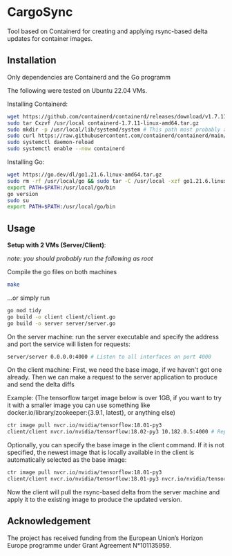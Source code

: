 # CargoSync
Tool based on Containerd for creating and applying rsync-based delta updates for container images.

## Installation
Only dependencies are Containerd and the Go programm

The following were tested on Ubuntu 22.04 VMs.

Installing Containerd:
```bash
wget https://github.com/containerd/containerd/releases/download/v1.7.11/containerd-1.7.11-linux-amd64.tar.gz
sudo tar Cxzvf /usr/local containerd-1.7.11-linux-amd64.tar.gz
sudo mkdir -p /usr/local/lib/systemd/system # This path most probably already exists
sudo curl https://raw.githubusercontent.com/containerd/containerd/main/containerd.service -o /usr/local/lib/systemd/system/containerd.service
sudo systemctl daemon-reload
sudo systemctl enable --now containerd
```
Installing Go:
```bash
wget https://go.dev/dl/go1.21.6.linux-amd64.tar.gz
sudo rm -rf /usr/local/go && sudo tar -C /usr/local -xzf go1.21.6.linux-amd64.tar.gz # you may need to run this as root
export PATH=$PATH:/usr/local/go/bin
go version
sudo su
export PATH=$PATH:/usr/local/go/bin
```

## Usage

**Setup with 2 VMs (Server/Client)**:

*note: you should probably run the following as root*

Compile the go files on both machines
```bash
make
```
...or simply run 
```bash
go mod tidy
go build -o client client/client.go
go build -o server server/server.go
```

On the server machine: run the server executable and specify the address and port the service will listen for requests:
```bash
server/server 0.0.0.0:4000 # Listen to all interfaces on port 4000
```

On the client machine: First, we need the base image, if we haven't got one already. Then we can make a request to the server application to produce and send the delta diffs

Example: (The tensorflow target image below is over 1GB, if you want to try it with a smaller image you can use something like docker.io/library/zookeeper:{3.9.1, latest}, or anything else)
```bash
ctr image pull nvcr.io/nvidia/tensorflow:18.01-py3
client/client nvcr.io/nvidia/tensorflow:18.02-py3 10.182.0.5:4000 # Replace this with the IP and port address of the server application 
```
Optionally, you can specify the base image in the client command. If it is not specified, the newest image that is locally available in the client is automatically selected as the base image:
```bash
ctr image pull nvcr.io/nvidia/tensorflow:18.01-py3
client/client nvcr.io/nvidia/tensorflow:18.01-py3 nvcr.io/nvidia/tensorflow:18.02-py3 10.182.0.5:4000 # Replace this with the IP and port address of the server application 
```
Now the client will pull the rsync-based delta from the server machine and apply it to the existing image to produce the updated version.

## Acknowledgement
The project has received funding from the European Union’s Horizon Europe programme under Grant Agreement N°101135959.
